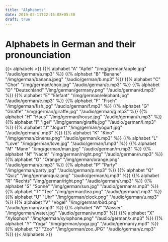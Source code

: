 ```yaml
---
title: "Alphabets"
date: 2019-05-11T22:16:08+05:30
draft: true
---
```


# Alphabets in German and their pronounciation

{{< alphabets >}}
    {{% alphabet "A" "Apfel" "/img/german/apple.jpg" "/audio/german/a.mp3" %}}
    {{% alphabet "B" "Banane" "/img/german/banana.jpeg" "/audio/german/b.mp3" %}}
    {{% alphabet "C" "Chor" "/img/german/choir.jpg" "/audio/german/c.mp3" %}}
    {{% alphabet "D" "Deutschland" "/img/german/germany.png" "/audio/german/d.mp3" %}}
    {{% alphabet "E" "Elefant" "/img/german/elephant.jpg" "/audio/german/e.mp3" %}}
    {{% alphabet "F" "Fisch" "/img/german/fish.jpg" "/audio/german/f.mp3" %}}
    {{% alphabet "G" "Giraffe" "/img/german/giraffe.jpg" "/audio/german/g.mp3" %}}
    {{% alphabet "H" "Haus" "/img/german/house.jpg" "/audio/german/h.mp3" %}}
    {{% alphabet "I" "Igel" "/img/german/giraffe.jpg" "/audio/german/i.mp3" %}}
    {{% alphabet "J" "Jogurt" "/img/german/yogurt.jpg" "/audio/german/j.mp3" %}}
    {{% alphabet "K" "Kino" "/img/german/cinema.png" "/audio/german/k.mp3" %}}
    {{% alphabet "L" "Love" "/img/german/love.jpg" "/audio/german/l.mp3" %}}
    {{% alphabet "M" "Mann" "/img/german/man.jpg" "/audio/german/m.mp3" %}}
    {{% alphabet "N" "Nacht" "/img/german/night.png" "/audio/german/n.mp3" %}}
    {{% alphabet "O" "Orange" "/img/german/orange.png" "/audio/german/o.mp3" %}}
    {{% alphabet "P" "Party" "/img/german/party.jpg" "/audio/german/p.mp3" %}}
    {{% alphabet "Q" "Quiz" "/img/german/quiz.png" "/audio/german/q.mp3" %}}
    {{% alphabet "R" "Rechts" "/img/german/right.png" "/audio/german/r.mp3" %}}
    {{% alphabet "S" "Sonne" "/img/german/sun.jpg" "/audio/german/s.mp3" %}}
    {{% alphabet "T" "Tee" "/img/german/tea.png" "/audio/german/t.mp3" %}}
    {{% alphabet "U" "Uhr" "/img/german/clock.png" "/audio/german/u.mp3" %}}
    {{% alphabet "V" "Vogel" "/img/german/bird.png" "/audio/german/v.mp3" %}}
    {{% alphabet "W" "Wasser" "/img/german/water.jpg" "/audio/german/w.mp3" %}}
    {{% alphabet "X" "Xylophon" "/img/german/xylophone.png" "/audio/german/x.mp3" %}}
    {{% alphabet "Y" "Yoga" "/img/german/yoga.jpg" "/audio/german/y.mp3" %}}
    {{% alphabet "Z" "Zoo" "/img/german/zoo.JPG" "/audio/german/z.mp3" %}}
{{< /alphabets >}}
